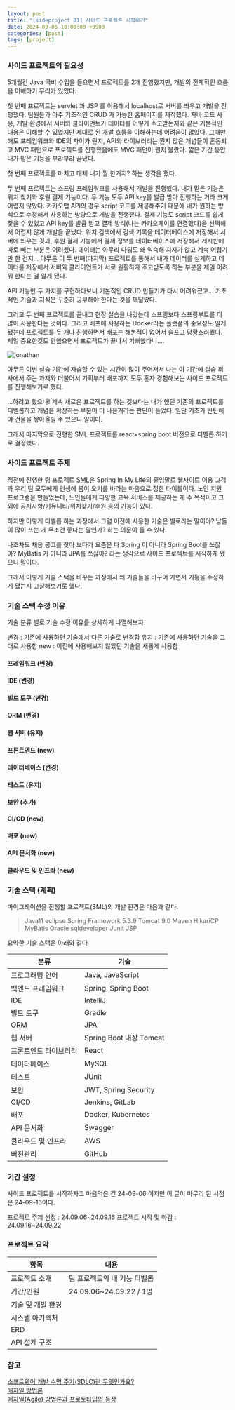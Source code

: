 ```yaml
---
layout: post
title: "[sideproject 01] 사이드 프로젝트 시작하기"
date: 2024-09-06 10:00:00 +0900
categories: [post]
tags: [project]
---
```




### 사이드 프로젝트의 필요성

5개월간 Java 국비 수업을 들으면서 프로젝트를 2개 진행했지만, 개발의 전체적인 흐름을 이해하기 무리가 있었다.   

첫 번째 프로젝트는 servlet 과 JSP 를 이용해서 localhost로 서버를 띄우고 개발을 진행했다. 팀원들과 아주 기초적인 CRUD 가 가능한 홈페이지를 제작했다. 자바 코드 사용, 개발 환경에서 서버와 클라이언트가 데이터를 어떻게 주고받는지와 같은 기본적인 내용은 이해할 수 있었지만 제대로 된 개발 흐름을 이해하는데 어려움이 많았다. 그때만 해도 프레임워크와 IDE의 차이가 뭔지, API와 라이브러리는 뭔지 많은 개념들이 혼동되고 MVC 패턴으로 프로젝트를 진행했음에도 MVC 패던이 뭔지 몰랐다. 짧은 기간 동안 내가 맡은 기능을 부랴부랴 끝냈다.   
 
첫 번째 프로젝트를 마치고 대체 내가 뭘 한거지? 하는 생각을 했다.   

두 번째 프로젝트는 스프링 프레임워크를 사용해서 개발을 진행했다. 내가 맡은 기능은 위치 찾기와 후원 결제 기능이다. 두 기능 모두 API key를 발급 받아 진행하는 거라 크게 어렵지 않았다. 카카오맵 API의 경우 script 코드를 제공해주기 때문에 내가 원하는 방식으로 수정해서 사용하는 방향으로 개발을 진행했다. 결제 기능도 script 코드를 쉽게 찾을 수 있었고 API key를 발급 받고 결제 방식(나는 카카오페이를 연결했다)을 선택해서 어렵지 않게 개발을 끝냈다. 위치 검색에서 검색 기록을 데이터베이스에 저장해서 서버에 띄우는 것과, 후원 결제 기능에서 결제 정보를 데이터베이스에 저장해서 게시판에 따로 빼는 부분은 어려웠다. 데이터는 아무리 다뤄도 왜 익숙해 지지가 않고 계속 어렵기만 한 건지... 아무튼 이 두 번째(마지막) 프로젝트를 통해서 내가 데이터를 설계하고 데이터를 저장해서 서버와 클라이언트가 서로 원활하게 주고받도록 하는 부분을 제일 어려워 한다는 걸 알게 됐다.   

API 기능만 두 가지를 구현하다보니 기본적인 CRUD 만들기가 다시 어려워졌고... 기초적인 기술과 지식은 꾸준히 공부해야 한다는 것을 깨달았다.   

그리고 두 번째 프로젝트를 끝내고 현장 실습을 나갔는데 스프링보다 스프링부트를 더 많이 사용한다는 것이다. 그리고 배포에 사용하는 Docker라는 플랫폼의 중요성도 알게 됐는데 프로젝트를 두 개나 진행하면서 배포는 해본적이 없어서 슬프고 당황스러웠다. 제일 중요한것도 안했으면서 프로젝트가 끝나서 기뻐했다니....

![jonathan](https://github.com/user-attachments/assets/6b52deba-02aa-4f0b-b9d7-3bdedda534c9)   

아무튼 이번 실습 기간에 자습할 수 있는 시간이 많이 주어져서 나는 이 기간에 실습 회사에서 주는 과제와 더불어서 기획부터 배포까지 모두 혼자 경험해보는 사이드 프로젝트를 진행해보기로 했다.   

...하려고 했으나! 계속 새로운 프로젝트를 하는 것보다는 내가 했던 기존의 프로젝트를 디벨롭하고 개념을 확장하는 부분이 더 나을거라는 판단이 들었다. 일단 기초가 탄탄해야 건물을 쌓아올릴 수 있으니 말이다.


그래서 마지막으로 진행한 SML 프로젝트를 react+spring boot 버전으로 디벨롭 하기로 결정했다.


### 사이드 프로젝트 주제

직전에 진행한 팀 프로젝트 [SML](https://github.com/SML-SpringInMyLife/SML)은 Spring In My Life의 줄임말로 웹사이트 이용 고객과 우리 팀 모두에게 인생에 봄이 오기를 바라는 마음으로 정한 타이틀이다. 노인 지원 프로그램을 만들었는데, 노인들에게 다양한 교육 서비스를 제공하는 게 주 목적이고 그 외에 공지사항/커뮤니티/위치찾기/후원 등의 기능이 있다. 

하지만 이렇게 디벨롭 하는 과정에서 그럼 이전에 사용한 기술은 별로라는 말이야? 남들이 많이 쓰는 게 무조건 좋다는 말인가? 하는 의문이 들 수 있다. 

나조차도 채용 공고를 찾아 보다가 요즘은 다 Spring 이 아니라 Spring Boot를 쓰잖아? MyBatis 가 아니라 JPA를 쓰잖아? 라는 생각으로 사이드 프로젝트를 시작하게 됐으니 말이다. 

그래서 이렇게 기술 스택을 바꾸는 과정에서 왜 기술들을 바꾸어 가면서 기능을 수정하게 됐는지 고찰해보기로 했다.

### 기술 스택 수정 이유

기술 분류 별로 기술 수정 이유를 상세하게 나열해보자.

변경 : 기존에 사용하던 기술에서 다른 기술로 변경함
유지 : 기존에 사용하던 기술을 그대로 사용함
new : 이전에 사용해보지 않았던 기술을 새롭게 사용함

#### 프레임워크 (변경)

#### IDE (변경)

#### 빌드 도구 (변경)

#### ORM (변경)

#### 웹 서버 (유지)

#### 프론트엔드 (new)

#### 데이터베이스 (변경)

#### 테스트 (유지)

#### 보안 (추가)

#### CI/CD (new)

#### 배포 (new)

#### API 문서화 (new)

#### 클라우드 및 인프라 (new)


### 기술 스택 (계획)

마이그레이션을 진행할 프로젝트(SML)의 개발 환경은 다음과 같다.

> Java11
> eclipse
> Spring Framework 5.3.9
> Tomcat 9.0
> Maven
> HikariCP
> MyBatis
> Oracle sqldeveloper
> Junit
> JSP

요약한 기술 스택은 아래와 같다    

| 분류               | 기술                             |
|-------------------|---------------------------------|
| 프로그래밍 언어    | Java, JavaScript                |
| 백엔드 프레임워크  | Spring, Spring Boot             |
| IDE    | IntelliJ                |
| 빌드 도구          | Gradle                   |
| ORM               | JPA                              |
| 웹 서버            | Spring Boot 내장 Tomcat                           |
| 프론트엔드 라이브러리 | React                        |
| 데이터베이스        | MySQL                            |
| 테스트             | JUnit                            |
| 보안              | JWT, Spring Security             |
| CI/CD             |         Jenkins, GitLab                         |
| 배포               | Docker, Kubernetes              |
| API 문서화         | Swagger                          |
| 클라우드 및 인프라  | AWS                             |
| 버전관리  | GitHub                             |


### 기간 설정

사이드 프로젝트를 시작하자고 마음먹은 건 24-09-06 이지만 이 글이 마무리 된 시점은 24-09-16이다.

프로젝트 주제 선정 : 24.09.06~24.09.16
프로젝트 시작 및 마감 : 24.09.16~24.09.22


### 프로젝트 요약

| 항목               | 내용                             |
|-------------------|---------------------------------|
| 프로젝트 소개      |              팀 프로젝트의 내 기능 디벨롭                   |
| 기간/인원           |       24.09.06~24.09.22 / 1명                          |
| 기술 및 개발 환경   |                                 |
| 시스템 아키텍처     |                                 |
| ERD               |                                 |
| API 설계 구조      |                                 |




### 참고
[소프트웨어 개발 수명 주기(SDLC)란 무엇인가요?](https://aws.amazon.com/ko/what-is/sdlc/)   
[애자일 방법론](https://simsimjae.medium.com/%EC%95%A0%EC%9E%90%EC%9D%BC-%EB%B0%A9%EB%B2%95%EB%A1%A0-753368aa3058)   
[애자일(Agile) 방법론과 프로토타입의 등장](https://ebbnflow.tistory.com/103)   

